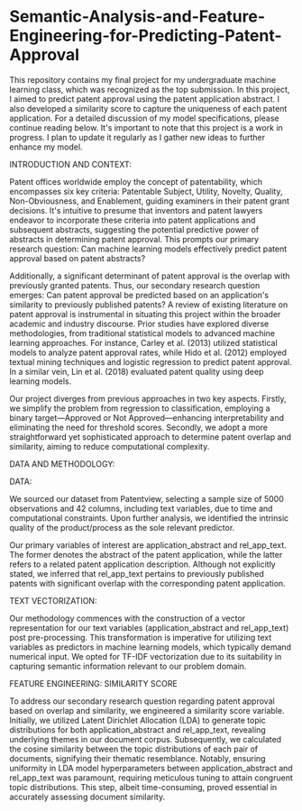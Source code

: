 # Semantic-Analysis-and-Feature-Engineering-for-Predicting-Patent-Approval

This repository contains my final project for my undergraduate machine learning class, which was recognized as the top submission. In this project, I aimed to predict patent approval using the patent application abstract. I also developed a similarity score to capture the uniqueness of each patent application. For a detailed discussion of my model specifications, please continue reading below. It's important to note that this project is a work in progress. I plan to update it regularly as I gather new ideas to further enhance my model.

INTRODUCTION AND CONTEXT:

Patent offices worldwide employ the concept of patentability, which encompasses six key criteria: Patentable Subject, Utility, Novelty, Quality, Non-Obviousness, and Enablement, guiding examiners in their patent grant decisions. It's intuitive to presume that inventors and patent lawyers endeavor to incorporate these criteria into patent applications and subsequent abstracts, suggesting the potential predictive power of abstracts in determining patent approval. This prompts our primary research question: Can machine learning models effectively predict patent approval based on patent abstracts?

Additionally, a significant determinant of patent approval is the overlap with previously granted patents. Thus, our secondary research question emerges: Can patent approval be predicted based on an application's similarity to previously published patents? A review of existing literature on patent approval is instrumental in situating this project within the broader academic and industry discourse. Prior studies have explored diverse methodologies, from traditional statistical models to advanced machine learning approaches. For instance, Carley et al. (2013) utilized statistical models to analyze patent approval rates, while Hido et al. (2012) employed textual mining techniques and logistic regression to predict patent approval. In a similar vein, Lin et al. (2018) evaluated patent quality using deep learning models.

Our project diverges from previous approaches in two key aspects. Firstly, we simplify the problem from regression to classification, employing a binary target—Approved or Not Approved—enhancing interpretability and eliminating the need for threshold scores. Secondly, we adopt a more straightforward yet sophisticated approach to determine patent overlap and similarity, aiming to reduce computational complexity.

DATA AND METHODOLOGY:

DATA:

We sourced our dataset from Patentview, selecting a sample size of 5000 observations and 42 columns, including text variables, due to time and computational constraints. Upon further analysis, we identified the intrinsic quality of the product/process as the sole relevant predictor.

Our primary variables of interest are application_abstract and rel_app_text. The former denotes the abstract of the patent application, while the latter refers to a related patent application description. Although not explicitly stated, we inferred that rel_app_text pertains to previously published patents with significant overlap with the corresponding patent application.

TEXT VECTORIZATION:

Our methodology commences with the construction of a vector representation for our text variables (application_abstract and rel_app_text) post pre-processing. This transformation is imperative for utilizing text variables as predictors in machine learning models, which typically demand numerical input. We opted for TF-IDF vectorization due to its suitability in capturing semantic information relevant to our problem domain.

FEATURE ENGINEERING: SIMILARITY SCORE

To address our secondary research question regarding patent approval based on overlap and similarity, we engineered a similarity score variable. Initially, we utilized Latent Dirichlet Allocation (LDA) to generate topic distributions for both application_abstract and rel_app_text, revealing underlying themes in our document corpus. Subsequently, we calculated the cosine similarity between the topic distributions of each pair of documents, signifying their thematic resemblance. Notably, ensuring uniformity in LDA model hyperparameters between application_abstract and rel_app_text was paramount, requiring meticulous tuning to attain congruent topic distributions. This step, albeit time-consuming, proved essential in accurately assessing document similarity.
